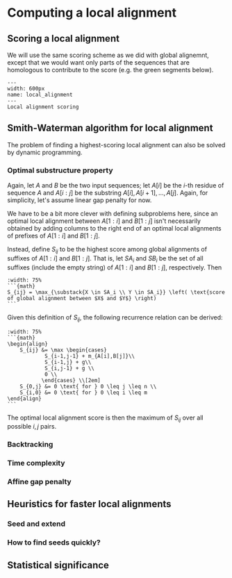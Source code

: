 # Computing a local alignment

## Scoring a local alignment
We will use the same scoring scheme as we did with global alignemnt, except that we would want only parts of the sequences that are homologous to contribute to the score (e.g. the green segments below). 
```{figure} ./images/local_alignment.svg
---
width: 600px
name: local_alignment
---
Local alignment scoring
```

## Smith-Waterman algorithm for local alignment
The problem of finding a highest-scoring local alignment can also be solved by dynamic programming.

### Optimal substructure property
Again, let $A$ and $B$ be the two input sequences; let $A[i]$ be the $i$-th residue of sequence $A$ and $A[i:j]$ be the substring $A[i], A[i+1],\ldots, A[j]$. Again, for simplicity, let's assume linear gap penalty for now.

We have to be a bit more clever with defining subproblems here, since an optimal local alignment between $A[1:i]$ and $B[1:j]$ isn't necessarily obtained by adding columns to the right end of an optimal local alignments of prefixes of $A[1:i]$ and $B[1:j]$.

Instead, define $S_{ij}$ to be the highest score among global alignments of suffixes of $A[1:i]$ and $B[1:j]$. That is, let $SA_i$ and $SB_i$  be the set of all suffixes (include the empty string) of $A[1:i]$ and  $B[1:j]$, respectively. Then 

````{card}
:width: 75%
```{math}
S_{ij} = \max_{\substack{X \in SA_i \\ Y \in SA_i}} \left( \text{score of global alignment between $X$ and $Y$} \right)
```
````

Given this definition of $S_{ij}$, the following recurrence relation can be derived:

````{card}
:width: 75%
```{math}
\begin{align}
    S_{ij} &= \max \begin{cases}
            S_{i-1,j-1} + m_{A[i],B[j]}\\
            S_{i-1,j} + g\\
            S_{i,j-1} + g \\
            0 \\
           \end{cases} \\[2em]
    S_{0,j} &= 0 \text{ for } 0 \leq j \leq n \\
    S_{i,0} &= 0 \text{ for } 0 \leq i \leq m 
\end{align}
```
````
The optimal local alignment score is then the maximum of $S_{ij}$ over all possible $i,j$ pairs.

### Backtracking

### Time complexity

### Affine gap penalty

## Heuristics for faster local alignments

### Seed and extend


### How to find seeds quickly?

## Statistical significance 